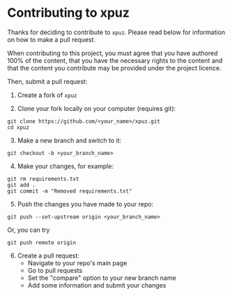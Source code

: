 # Contributing to xpuz
Thanks for deciding to contribute to `xpuz`. Please read below for information on how to make a pull request.

When contributing to this project, you must agree that you have authored 100% of the content, that you have the necessary rights to the content and that the content you contribute may be provided under the project licence.

Then, submit a pull request:
1. Create a fork of `xpuz`
   
2. Clone your fork locally on your computer (requires git):
```
git clone https://github.com/<your_name>/xpuz.git
cd xpuz
```

3. Make a new branch and switch to it:
```
git checkout -b <your_branch_name>
```

4. Make your changes, for example:
```
git rm requirements.txt
git add .
git commit -m "Removed requirements.txt"
```

5. Push the changes you have made to your repo:
```
git push --set-upstream origin <your_branch_name>
```
Or, you can try
```
git push remote origin
```

6. Create a pull request:
   - Navigate to your repo's main page
   - Go to pull requests
   - Set the "compare" option to your new branch name
   - Add some information and submit your changes
